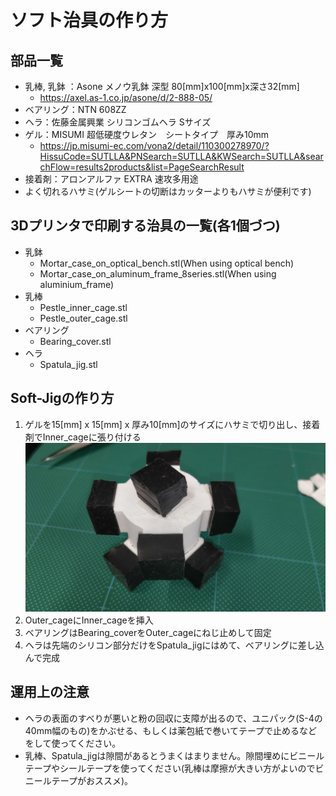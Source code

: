 # ソフト治具の作り方

## 部品一覧
- 乳棒, 乳鉢 ：Asone メノウ乳鉢 深型 80[mm]x100[mm]x深さ32[mm]
  - https://axel.as-1.co.jp/asone/d/2-888-05/
- ベアリング：NTN 608ZZ
- ヘラ：佐藤金属興業 シリコンゴムヘラ Sサイズ
- ゲル：MISUMI 超低硬度ウレタン　シートタイプ　厚み10mm
  - https://jp.misumi-ec.com/vona2/detail/110300278970/?HissuCode=SUTLLA&PNSearch=SUTLLA&KWSearch=SUTLLA&searchFlow=results2products&list=PageSearchResult
- 接着剤：アロンアルファ EXTRA 速攻多用途
- よく切れるハサミ(ゲルシートの切断はカッターよりもハサミが便利です)

## 3Dプリンタで印刷する治具の一覧(各1個づつ)
- 乳鉢
  - Mortar_case_on_optical_bench.stl(When using optical bench)
  - Mortar_case_on_aluminum_frame_8series.stl(When using aluminium_frame)
- 乳棒
  - Pestle_inner_cage.stl
  - Pestle_outer_cage.stl
- ベアリング
  - Bearing_cover.stl
- ヘラ
  - Spatula_jig.stl

## Soft-Jigの作り方
1. ゲルを15[mm] x 15[mm] x 厚み10[mm]のサイズにハサミで切り出し、接着剤でInner_cageに張り付ける
![Soft-JigのInner_Cageの完成形](img/Inner_cage.JPG)
2. Outer_cageにInner_cageを挿入
3. ベアリングはBearing_coverをOuter_cageにねじ止めして固定
4. ヘラは先端のシリコン部分だけをSpatula_jigにはめて、ベアリングに差し込んで完成

## 運用上の注意
- ヘラの表面のすべりが悪いと粉の回収に支障が出るので、ユニパック(S-4の40mm幅のもの)をかぶせる、もしくは薬包紙で巻いてテープで止めるなどをして使ってください。
- 乳棒、Spatula_jigは隙間があるとうまくはまりません。隙間埋めにビニールテープやシールテープを使ってください(乳棒は摩擦が大きい方がよいのでビニールテープがおススメ)。